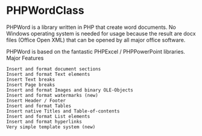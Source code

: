 PHPWordClass
============

PHPWord is a library written in PHP that create word documents.
No Windows operating system is needed for usage because the result are docx files (Office Open XML) that can be opened by all major office software.

PHPWord is based on the fantastic PHPExcel / PHPPowerPoint libraries.
Major Features

    Insert and format document sections
    Insert and format Text elements
    Insert Text breaks
    Insert Page breaks
    Insert and format Images and binary OLE-Objects
    Insert and format watermarks (new)
    Insert Header / Footer
    Insert and format Tables
    Insert native Titles and Table-of-contents
    Insert and format List elements
    Insert and format hyperlinks
    Very simple template system (new)


